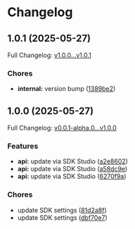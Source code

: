 # Changelog

## 1.0.1 (2025-05-27)

Full Changelog: [v1.0.0...v1.0.1](https://github.com/premAI-io/prem-py-sdk/compare/v1.0.0...v1.0.1)

### Chores

* **internal:** version bump ([1389be2](https://github.com/premAI-io/prem-py-sdk/commit/1389be29f10ac2989646b8fcb4271ac6553f7b6c))

## 1.0.0 (2025-05-27)

Full Changelog: [v0.0.1-alpha.0...v1.0.0](https://github.com/premAI-io/prem-py-sdk/compare/v0.0.1-alpha.0...v1.0.0)

### Features

* **api:** update via SDK Studio ([a2e8602](https://github.com/premAI-io/prem-py-sdk/commit/a2e86023709e4ba732e40b8f58ecc3c79298692a))
* **api:** update via SDK Studio ([a58dc9e](https://github.com/premAI-io/prem-py-sdk/commit/a58dc9ed4411558e0eb307462993caf52b38efe8))
* **api:** update via SDK Studio ([6270f9a](https://github.com/premAI-io/prem-py-sdk/commit/6270f9a56db3436b3afb6b31efbec5a3a68b5819))


### Chores

* update SDK settings ([81d2a8f](https://github.com/premAI-io/prem-py-sdk/commit/81d2a8f510c5f77640ba9ea7a8340657e06a4e32))
* update SDK settings ([dbf70e7](https://github.com/premAI-io/prem-py-sdk/commit/dbf70e7774e0567b3a9e3bcf889d4b540237fab8))
